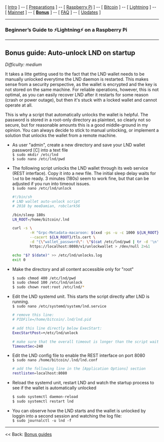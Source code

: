 [ [Intro](README.md) ] -- [ [Preparations](raspibolt_10_preparations.md) ] -- [ [Raspberry Pi](raspibolt_20_pi.md) ] -- [ [Bitcoin](raspibolt_30_bitcoin.md) ] -- [ [Lightning](raspibolt_40_lnd.md) ] -- [ [Mainnet](raspibolt_50_mainnet.md) ] -- [ [**Bonus**](raspibolt_60_bonus.md) ] -- [ [FAQ](raspibolt_faq.md) ] -- [ [Updates](raspibolt_updates.md) ]

------

### Beginner’s Guide to ️⚡Lightning️⚡ on a Raspberry Pi

------

## Bonus guide: Auto-unlock LND on startup
*Difficulty: medium*

It takes a litte getting used to the fact that the LND wallet needs  to be manually unlocked everytime the LND daemon is restarted. This  makes sense from a security perspective, as the wallet is encrypted and  the key is not stored on the same machine. For reliable operations,  however, this is not optimal, as you can easily recover LND after it  restarts for some reason (crash or power outage), but then it's stuck  with a locked wallet and cannot operate at all.

This is why a script that automatically unlocks the wallet is  helpful. The password is stored in a root-only directory as plaintext,  so clearly not so secure, but for reasonable amounts this is a good  middle-ground in my opinion. You can always decide to stick to manual  unlocking, or implement a solution that unlocks the wallet from a remote  machine.

* As user "admin", create a new directory and save your LND wallet password [C] into a text file  
  `$ sudo mkdir /etc/lnd`   
  `$ sudo nano /etc/lnd/pwd` 

* The following script unlocks the LND wallet through its web service (REST interface). Copy it into a new file. The initial sleep delay waits for `lnd` to be ready. 3 minutes (180s) seem to work fine, but that can be adjusted if you run into timeout issues.   
  `$ sudo nano /etc/lnd/unlock`   

  ```bash
  #!/bin/sh
  # LND wallet auto-unlock script
  # 2018 by meeDamian, robclark56
  
  /bin/sleep 180s
  LN_ROOT=/home/bitcoin/.lnd
  
  curl -s \
          -H "Grpc-Metadata-macaroon: $(xxd -ps -u -c 1000 ${LN_ROOT}/admin.macaroon)" \
          --cacert ${LN_ROOT}/tls.cert \
          -d "{\"wallet_password\": \"$(cat /etc/lnd/pwd | tr -d '\n' | base64 -w0)\"}" \
          https://localhost:8080/v1/unlockwallet > /dev/null 2>&1
  
  echo "$? $(date)" >> /etc/lnd/unlocks.log
  exit 0
  ```

* Make the directory and all content accessible only for "root"  

  ```bash
  $ sudo chmod 400 /etc/lnd/pwd
  $ sudo chmod 100 /etc/lnd/unlock
  $ sudo chown root:root /etc/lnd/*
  ```

* Edit the LND systemd unit. This starts the script directly after LND is running.  
  `$ sudo nano /etc/systemd/system/lnd.service `

  ```bash
  # remove this line:
  # PIDFile=/home/bitcoin/.lnd/lnd.pid
  
  # add this line directly below ExecStart:
  ExecStartPost=+/etc/lnd/unlock
  
  # make sure that the overall timeout is longer than the script wait time, eg. 240s
  TimeoutSec=240
  ```

* Edit the LND config file to enable the REST interface on port 8080  
  `$ sudo nano /home/bitcoin/.lnd/lnd.conf`  

  ```bash
  # add the following line in the [Application Options] section
  restlisten=localhost:8080
  ```

* Reload the systemd unit, restart LND and watch the startup process to see if the wallet is automatically unlocked

  ```bash
  $ sudo systemctl daemon-reload
  $ sudo systemctl restart lnd
  ```

* You can observe how the LND starts and the wallet is unlocked by loggin into a second session and watching the log file:  
  `$ sudo journalctl -u lnd -f`

------

<< Back: [Bonus guides](raspibolt_60_bonus.md) 

